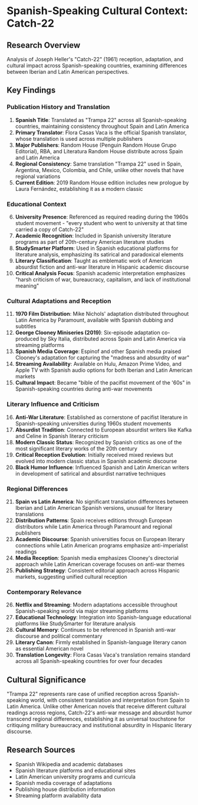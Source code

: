 # Spanish-Speaking Cultural Context: Catch-22

## Research Overview
Analysis of Joseph Heller's "Catch-22" (1961) reception, adaptation, and cultural impact across Spanish-speaking countries, examining differences between Iberian and Latin American perspectives.

## Key Findings

### Publication History and Translation
1. **Spanish Title**: Translated as "Trampa 22" across all Spanish-speaking countries, maintaining consistency throughout Spain and Latin America
2. **Primary Translator**: Flora Casas Vaca is the official Spanish translator, whose translation is used across multiple publishers
3. **Major Publishers**: Random House (Penguin Random House Grupo Editorial), RBA, and Literatura Random House distribute across Spain and Latin America
4. **Regional Consistency**: Same translation "Trampa 22" used in Spain, Argentina, Mexico, Colombia, and Chile, unlike other novels that have regional variations
5. **Current Edition**: 2019 Random House edition includes new prologue by Laura Fernández, establishing it as a modern classic

### Educational Context
6. **University Presence**: Referenced as required reading during the 1960s student movement - "every student who went to university at that time carried a copy of Catch-22"
7. **Academic Recognition**: Included in Spanish university literature programs as part of 20th-century American literature studies
8. **StudySmarter Platform**: Used in Spanish educational platforms for literature analysis, emphasizing its satirical and paradoxical elements
9. **Literary Classification**: Taught as emblematic work of American absurdist fiction and anti-war literature in Hispanic academic discourse
10. **Critical Analysis Focus**: Spanish academic interpretation emphasizes "harsh criticism of war, bureaucracy, capitalism, and lack of institutional meaning"

### Cultural Adaptations and Reception
11. **1970 Film Distribution**: Mike Nichols' adaptation distributed throughout Latin America by Paramount, available with Spanish dubbing and subtitles
12. **George Clooney Miniseries (2019)**: Six-episode adaptation co-produced by Sky Italia, distributed across Spain and Latin America via streaming platforms
13. **Spanish Media Coverage**: Espinof and other Spanish media praised Clooney's adaptation for capturing the "madness and absurdity of war"
14. **Streaming Availability**: Available on Hulu, Amazon Prime Video, and Apple TV with Spanish audio options for both Iberian and Latin American markets
15. **Cultural Impact**: Became "bible of the pacifist movement of the '60s" in Spanish-speaking countries during anti-war movements

### Literary Influence and Criticism
16. **Anti-War Literature**: Established as cornerstone of pacifist literature in Spanish-speaking universities during 1960s student movements
17. **Absurdist Tradition**: Connected to European absurdist writers like Kafka and Celine in Spanish literary criticism
18. **Modern Classic Status**: Recognized by Spanish critics as one of the most significant literary works of the 20th century
19. **Critical Reception Evolution**: Initially received mixed reviews but evolved into modern classic status in Spanish academic discourse
20. **Black Humor Influence**: Influenced Spanish and Latin American writers in development of satirical and absurdist narrative techniques

### Regional Differences
21. **Spain vs Latin America**: No significant translation differences between Iberian and Latin American Spanish versions, unusual for literary translations
22. **Distribution Patterns**: Spain receives editions through European distributors while Latin America through Paramount and regional publishers
23. **Academic Discourse**: Spanish universities focus on European literary connections while Latin American programs emphasize anti-imperialist readings
24. **Media Reception**: Spanish media emphasizes Clooney's directorial approach while Latin American coverage focuses on anti-war themes
25. **Publishing Strategy**: Consistent editorial approach across Hispanic markets, suggesting unified cultural reception

### Contemporary Relevance
26. **Netflix and Streaming**: Modern adaptations accessible throughout Spanish-speaking world via major streaming platforms
27. **Educational Technology**: Integration into Spanish-language educational platforms like StudySmarter for literature analysis
28. **Cultural Memory**: Continues to be referenced in Spanish anti-war discourse and political commentary
29. **Literary Canon**: Firmly established in Spanish-language literary canon as essential American novel
30. **Translation Longevity**: Flora Casas Vaca's translation remains standard across all Spanish-speaking countries for over four decades

## Cultural Significance
"Trampa 22" represents rare case of unified reception across Spanish-speaking world, with consistent translation and interpretation from Spain to Latin America. Unlike other American novels that receive different cultural readings across regions, Catch-22's anti-war message and absurdist humor transcend regional differences, establishing it as universal touchstone for critiquing military bureaucracy and institutional absurdity in Hispanic literary discourse.

## Research Sources
- Spanish Wikipedia and academic databases
- Spanish literature platforms and educational sites
- Latin American university programs and curricula
- Spanish media coverage of adaptations
- Publishing house distribution information
- Streaming platform availability data
